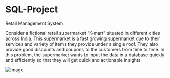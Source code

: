 # SQL-Project

Retail Management System

Consider a fictional retail supermarket “K-mart” situated in different cities across India. This supermarket is a fast growing supermarket due to their services and variety of items they provide under a single roof. They also provide good discounts and coupons to the customers from time to time. 
In this problem, the supermarket wants to input the data in a database quickly and efficiently so that they will get quick and actionable insights.

 
![image](https://github.com/user-attachments/assets/df2aca2f-68da-4dcb-ba2e-75f7221d3e3b)
